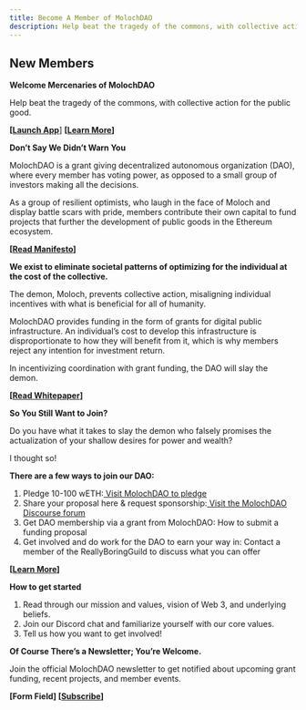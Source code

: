 ```yaml
---
title: Become A Member of MolochDAO
description: Help beat the tragedy of the commons, with collective action for the public good. Learn more about becoming a member of MolochDAO.
---
```


## New Members

**Welcome Mercenaries of MolochDAO**

Help beat the tragedy of the commons, with collective action for the public good.

**[[Launch App](https://app.daohaus.club/dao/0x1/0x519f9662798c2e07fbd5b30c1445602320c5cf5b)**] **[[Learn More](https://molochdao.gitbook.io/handbook/introduction/readme)]**

**Don’t Say We Didn’t Warn You**

MolochDAO is a grant giving decentralized autonomous organization (DAO), where every member has voting power, as opposed to a small group of investors making all the decisions.

As a group of resilient optimists, who laugh in the face of Moloch and display battle scars with pride, members contribute their own capital to fund projects that further the development of public goods in the Ethereum ecosystem.

**[[Read Manifesto](https://molochdao.gitbook.io/handbook/vision-and-values/manifesto)]**

**We exist to eliminate societal patterns of optimizing for the individual at the cost of the collective.**

The demon, Moloch, prevents collective action, misaligning individual incentives with what is beneficial for all of humanity.

MolochDAO provides funding in the form of grants for digital public infrastructure. An individual’s cost to develop this infrastructure is disproportionate to how they will benefit from it, which is why members reject any intention for investment return.

In incentivizing coordination with grant funding, the DAO will slay the demon.

**[[Read Whitepaper](https://github.com/MolochVentures/Whitepaper/blob/master/Whitepaper.pdf)]**

**So You Still Want to Join?**

Do you have what it takes to slay the demon who falsely promises the actualization of your shallow desires for power and wealth?

I thought so!

**There are a few ways to join our DAO:**

1. Pledge 10-100 wETH:[ Visit MolochDAO to pledge](https://app.daohaus.club/dao/0x1/0x519f9662798c2e07fbd5b30c1445602320c5cf5b)
2. Share your proposal here & request sponsorship:[ Visit the MolochDAO Discourse forum](https://forum.daohaus.club/c/moloch-rises)
3. Get DAO membership via a grant from MolochDAO: How to submit a funding proposal
4. Get involved and do work for the DAO to earn your way in: Contact a member of the ReallyBoringGuild to discuss what you can offer

**[[Learn More](https://molochdao.gitbook.io/handbook/dao-member-policies/how-to-join-molochdao)]**

**How to get started**

1. Read through our mission and values, vision of Web 3, and underlying beliefs.
2. Join our Discord chat and familiarize yourself with our core values.
3. Tell us how you want to get involved!

**Of Course There’s a Newsletter; You’re Welcome.**

Join the official MolochDAO newsletter to get notified about upcoming grant funding, recent projects, and member events.

**[Form Field] [[Subscribe](https://docs.google.com/document/d/1t0TNOfE1VPd0tgfTcgys7LCWbD9hs1KB5oFRmMy98VQ/edit#)]**
